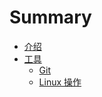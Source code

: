 # Summary

* [介绍](README.md)
* [工具](tools/README.md)
    * [Git](tools/git.md)
    * [Linux 操作](tools/linux.md)

